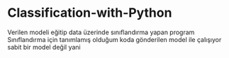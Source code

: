 # Classification-with-Python
Verilen modeli eğitip data üzerinde sınıflandırma yapan program
Sınıflandırma için tanımlamış olduğum koda gönderilen model ile çalışıyor sabit bir model değil yani

